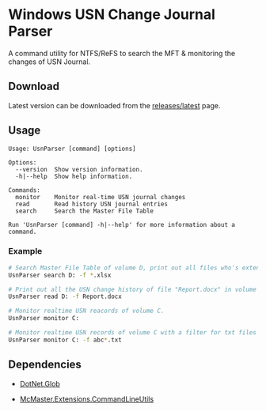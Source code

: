 # Windows USN Change Journal Parser

 A command utility for NTFS/ReFS to search the MFT & monitoring the changes of USN Journal.

## Download

Latest version can be downloaded from the [releases/latest](https://github.com/wangfu91/UsnParser/releases/latest) page.

## Usage

```
Usage: UsnParser [command] [options]

Options:
  --version  Show version information.
  -h|--help  Show help information.

Commands:
  monitor    Monitor real-time USN journal changes
  read       Read history USN journal entries
  search     Search the Master File Table

Run 'UsnParser [command] -h|--help' for more information about a command.
```

### Example

```bash
# Search Master File Table of volume D, print out all files who's extension is ".xlsx"
UsnParser search D: -f *.xlsx
```

```bash
# Print out all the USN change history of file "Report.docx" in volume D.
UsnParser read D: -f Report.docx
```

```bash
# Monitor realtime USN reacords of volume C.
UsnParser monitor C: 
```

```bash
# Monitor realtime USN records of volume C with a filter for txt files whose name starts with "abc".
UsnParser monitor C: -f abc*.txt 
```

## Dependencies 

* [DotNet.Glob](https://github.com/dazinator/DotNet.Glob)

* [McMaster.Extensions.CommandLineUtils](https://github.com/natemcmaster/CommandLineUtils)

